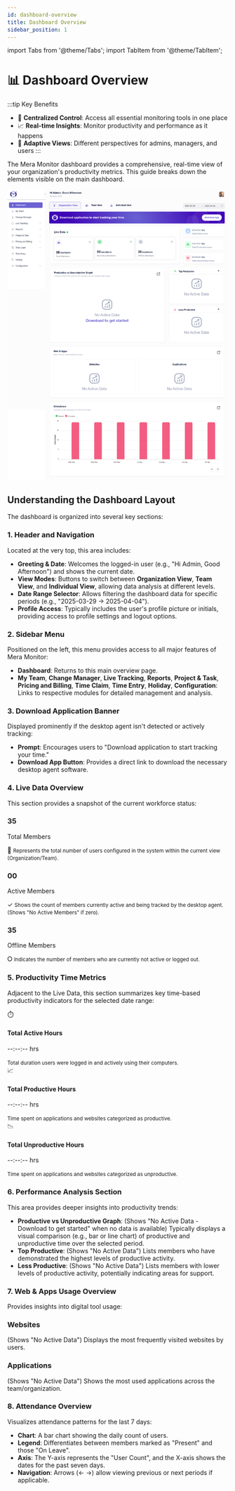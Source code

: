 ```yaml
---
id: dashboard-overview
title: Dashboard Overview
sidebar_position: 1
---
```


import Tabs from '@theme/Tabs';
import TabItem from '@theme/TabItem';

# 📊 Dashboard Overview

:::tip Key Benefits
- 🎯 **Centralized Control**: Access all essential monitoring tools in one place
- 📈 **Real-time Insights**: Monitor productivity and performance as it happens
- 🔄 **Adaptive Views**: Different perspectives for admins, managers, and users
:::

The Mera Monitor dashboard provides a comprehensive, real-time view of your organization's productivity metrics. This guide breaks down the elements visible on the main dashboard.

![Mera Monitor Dashboard Overview](/img/dashboard.png)

## Understanding the Dashboard Layout

The dashboard is organized into several key sections:

### 1. Header and Navigation

Located at the very top, this area includes:
- **Greeting & Date**: Welcomes the logged-in user (e.g., "Hi Admin, Good Afternoon") and shows the current date.
- **View Modes**: Buttons to switch between **Organization View**, **Team View**, and **Individual View**, allowing data analysis at different levels.
- **Date Range Selector**: Allows filtering the dashboard data for specific periods (e.g., "2025-03-29 → 2025-04-04").
- **Profile Access**: Typically includes the user's profile picture or initials, providing access to profile settings and logout options.

### 2. Sidebar Menu

Positioned on the left, this menu provides access to all major features of Mera Monitor:
- **Dashboard**: Returns to this main overview page.
- **My Team**, **Change Manager**, **Live Tracking**, **Reports**, **Project & Task**, **Pricing and Billing**, **Time Claim**, **Time Entry**, **Holiday**, **Configuration**: Links to respective modules for detailed management and analysis.

### 3. Download Application Banner

Displayed prominently if the desktop agent isn't detected or actively tracking:
- **Prompt**: Encourages users to "Download application to start tracking your time."
- **Download App Button**: Provides a direct link to download the necessary desktop agent software.

### 4. Live Data Overview

This section provides a snapshot of the current workforce status:

<div class="metrics-grid">
  <div class="metric-card total">
    <h3>35</h3>
    <p>Total Members</p>
    <span class="icon">👥</span>
    <small>Represents the total number of users configured in the system within the current view (Organization/Team).</small>
  </div>
  <div class="metric-card active">
    <h3>00</h3>
    <p>Active Members</p>
    <span class="icon">✓</span>
    <small>Shows the count of members currently active and being tracked by the desktop agent. (Shows "No Active Members" if zero).</small>
  </div>
  <div class="metric-card offline">
    <h3>35</h3>
    <p>Offline Members</p>
    <span class="icon">⭘</span>
    <small>Indicates the number of members who are currently not active or logged out.</small>
  </div>
</div>

### 5. Productivity Time Metrics

Adjacent to the Live Data, this section summarizes key time-based productivity indicators for the selected date range:

<div class="productivity-metrics">
  <div class="metric">
    <span class="icon">⏱️</span>
    <div class="details">
      <h4>Total Active Hours</h4>
      <p class="time">--:--:-- hrs</p>
      <small>Total duration users were logged in and actively using their computers.</small>
    </div>
  </div>
  <div class="metric">
    <span class="icon">📈</span>
    <div class="details">
      <h4>Total Productive Hours</h4>
      <p class="time">--:--:-- hrs</p>
      <small>Time spent on applications and websites categorized as productive.</small>
    </div>
  </div>
  <div class="metric">
    <span class="icon">📉</span>
    <div class="details">
      <h4>Total Unproductive Hours</h4>
      <p class="time">--:--:-- hrs</p>
      <small>Time spent on applications and websites categorized as unproductive.</small>
    </div>
  </div>
</div>

### 6. Performance Analysis Section

This area provides deeper insights into productivity trends:
- **Productive vs Unproductive Graph**: (Shows "No Active Data - Download to get started" when no data is available) Typically displays a visual comparison (e.g., bar or line chart) of productive and unproductive time over the selected period.
- **Top Productive**: (Shows "No Active Data") Lists members who have demonstrated the highest levels of productive activity.
- **Less Productive**: (Shows "No Active Data") Lists members with lower levels of productive activity, potentially indicating areas for support.

### 7. Web & Apps Usage Overview

Provides insights into digital tool usage:

<div class="monitoring-section">
  <div class="monitoring-card">
    <h3>Websites</h3>
    <p>(Shows "No Active Data") Displays the most frequently visited websites by users.</p>
  </div>
  <div class="monitoring-card">
    <h3>Applications</h3>
    <p>(Shows "No Active Data") Shows the most used applications across the team/organization.</p>
  </div>
</div>

### 8. Attendance Overview

Visualizes attendance patterns for the last 7 days:
- **Chart**: A bar chart showing the daily count of users.
- **Legend**: Differentiates between members marked as "Present" and those "On Leave".
- **Axis**: The Y-axis represents the "User Count", and the X-axis shows the dates for the past seven days.
- **Navigation**: Arrows (← →) allow viewing previous or next periods if applicable.

<style>
{`
  .metrics-grid {
    display: grid;
    grid-template-columns: repeat(auto-fit, minmax(200px, 1fr));
    gap: 1rem;
    margin: 2rem 0;
  }

  .metric-card {
    padding: 1.5rem;
    border-radius: 8px;
    text-align: center;
    background: var(--ifm-card-background-color);
    box-shadow: 0 2px 4px rgba(0, 0, 0, 0.1);
    display: flex;
    flex-direction: column;
    justify-content: space-between;
  }

  .metric-card:hover {
    transform: translateY(-4px);
  }

  .metric-card h3 {
    font-size: 2.5rem;
    margin: 0;
    color: var(--ifm-color-primary);
  }

  .metric-card p {
    margin-bottom: 0.5rem;
  }

  .metric-card small {
    font-size: 0.85em;
    color: var(--ifm-font-color-secondary);
    margin-top: auto;
  }

  .productivity-metrics {
    display: grid;
    grid-template-columns: repeat(auto-fit, minmax(300px, 1fr));
    gap: 1rem;
    margin: 2rem 0;
  }

  .metric {
    display: flex;
    align-items: flex-start;
    padding: 1.5rem;
    border-radius: 8px;
    background: var(--ifm-card-background-color);
    box-shadow: 0 2px 4px rgba(0, 0, 0, 0.1);
    transition: transform 0.2s ease;
  }

  .metric:hover {
    transform: translateY(-4px);
  }

  .metric .icon {
    font-size: 2rem;
    margin-right: 1rem;
    margin-top: 0.25rem;
  }

  .metric .details {
    flex: 1;
  }

  .metric h4 {
    margin: 0 0 0.25rem 0;
    color: var(--ifm-color-primary);
  }

  .metric p {
    margin-bottom: 0.25rem;
  }

  .metric small {
    font-size: 0.85em;
    color: var(--ifm-font-color-secondary);
    display: block;
  }

  .time {
    font-size: 1.2rem;
    color: var(--ifm-color-secondary);
    margin: 0 0 0.5rem 0 !important;
  }

  .monitoring-section {
    display: grid;
    grid-template-columns: repeat(auto-fit, minmax(250px, 1fr));
    gap: 1rem;
    margin: 2rem 0;
  }

  .monitoring-card {
    padding: 1.5rem;
    border-radius: 8px;
    background: var(--ifm-card-background-color);
    box-shadow: 0 2px 4px rgba(0, 0, 0, 0.1);
    transition: transform 0.2s ease;
  }

  .monitoring-card:hover {
    transform: translateY(-4px);
  }

  .monitoring-card h3 {
    color: var(--ifm-color-primary);
    margin-top: 0;
  }
`}
</style> 